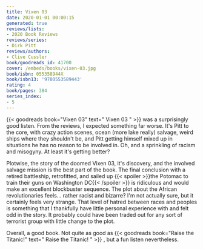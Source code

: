 ```yaml
---
title: Vixen 03
date: 2020-01-01 00:00:15
generated: true
reviews/lists:
- 2020 Book Reviews
reviews/series:
- Dirk Pitt
reviews/authors:
- Clive Cussler
book/goodreads_id: 41700
cover: /embeds/books/vixen-03.jpg
book/isbn: 055358944X
book/isbn13: '9780553589443'
rating: 4
book/pages: 384
series_index:
- 5
---
```

{{< goodreads book="Vixen 03" text=" Vixen 03 " >}} was a surprisingly good listen. From the reviews, I expected something far worse. It's Pitt to the core, with crazy action scenes, ocean (more lake really) salvage, weird ships where they shouldn't be, and Pitt getting himself mixed up in situations he has no reason to be involved in. Oh, and a sprinkling of racism and misogyny. At least it's getting better?  

Plotwise, the story of the doomed Vixen 03, it's discovery, and the involved salvage mission is the best part of the book. The final conclusion with a retired battleship, retrofitted, and sailed up  {{< spoiler >}}the Potomac to train their guns on Washington DC{{< /spoiler >}}  is ridiculous and would make an excellent blockbuster sequence. The plot about the African revolutionaries feels... rather racist and bizarre? I'm not actually sure, but it certainly feels very strange. That level of hatred between races and peoples is something that I thankfully have little personal experience with and felt odd in the story. It probably could have been traded out for any sort of terrorist group with little change to the plot.  

<!--more-->

Overall, a good book. Not quite as good as {{< goodreads book="Raise the Titanic!" text=" Raise the Titanic! " >}} , but a fun listen nevertheless.